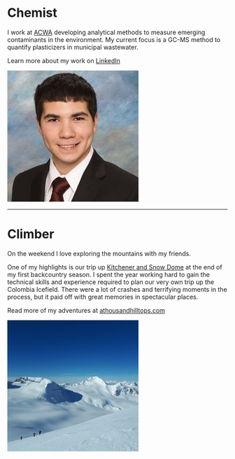 <meta name="viewport" content="width=device-width,initial-scale=1">

<div class="group">
<div class="f-left">
<h1>Chemist</h1>
<p>I work at <a href="https://www.ucalgary.ca/acwa/">ACWA</a> developing analytical methods to measure emerging contaminants in the environment. My current focus is a GC-MS method to quantify plasticizers in municipal wastewater.</p>
<p>Learn more about my work on <a href="https://www.linkedin.com/in/mtsaowapon/">LinkedIn</a></p>
</div>
<img src="assets/media/head_shot.jpg" alt="Matthew Saowapon" class="f-right">
</div>

---

<div class="group">
<div class="f-right">
<h1>Climber</h1>
<p>On the weekend I love exploring the mountains with my friends.</p>
<p>One of my highlights is our trip up <a href="https://athousandhilltops.com/mt-kitchener-and-snow-dome/">Kitchener and Snow Dome</a> at the end of my first backcountry season. I spent the year working hard to gain the technical skills and experience required to plan our very own trip up the Colombia Icefield. There were a lot of crashes and terrifying moments in the process, but it paid off with great memories in spectacular places.</p>
<p>Read more of my adventures at <a href="https://athousandhilltops.com/">athousandhilltops.com</a></p>
</div>
<img src="assets/media/wapta.jpg" alt="Wapta Icefield" class="f-left">
</div>
